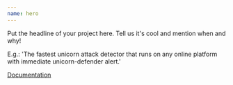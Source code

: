 ```yaml
---
name: hero
---
```


Put the headline of your project here. Tell us it's cool and mention when and why!

E.g.: 'The fastest unicorn attack detector that runs on any online platform with immediate unicorn-defender alert.'

[Documentation](./welcome)
